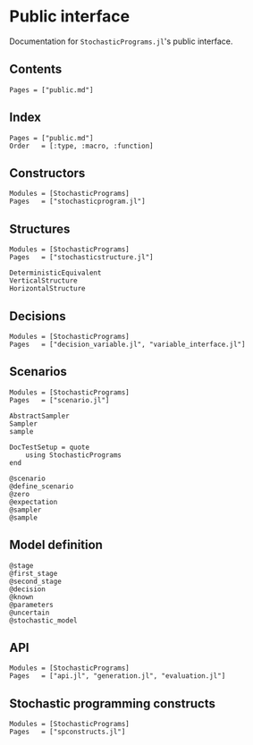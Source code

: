 # Public interface

Documentation for `StochasticPrograms.jl`'s public interface.

## Contents

```@contents
Pages = ["public.md"]
```

## Index

```@index
Pages = ["public.md"]
Order   = [:type, :macro, :function]
```

## Constructors

```@autodocs
Modules = [StochasticPrograms]
Pages   = ["stochasticprogram.jl"]
```

## Structures

```@autodocs
Modules = [StochasticPrograms]
Pages   = ["stochasticstructure.jl"]
```
```@docs
DeterministicEquivalent
VerticalStructure
HorizontalStructure
```

## Decisions

```@autodocs
Modules = [StochasticPrograms]
Pages   = ["decision_variable.jl", "variable_interface.jl"]
```

## Scenarios

```@autodocs
Modules = [StochasticPrograms]
Pages   = ["scenario.jl"]
```

```@docs
AbstractSampler
Sampler
sample
```

```@meta
DocTestSetup = quote
    using StochasticPrograms
end
```

```@docs
@scenario
@define_scenario
@zero
@expectation
@sampler
@sample
```

## Model definition

```@docs
@stage
@first_stage
@second_stage
@decision
@known
@parameters
@uncertain
@stochastic_model
```

## API

```@autodocs
Modules = [StochasticPrograms]
Pages   = ["api.jl", "generation.jl", "evaluation.jl"]
```

## Stochastic programming constructs

```@autodocs
Modules = [StochasticPrograms]
Pages   = ["spconstructs.jl"]
```
